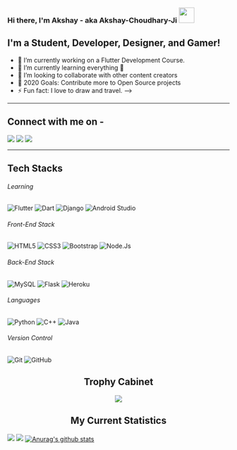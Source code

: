 ### Hi there, I'm Akshay - aka Akshay-Choudhary-Ji <img src="https://media.giphy.com/media/hvRJCLFzcasrR4ia7z/giphy.gif" width="35px">

## I'm a Student, Developer, Designer, and Gamer!
- 🔭 I’m currently working on a Flutter Development Course.
- 🌱 I’m currently learning everything 🤣
- 👯 I’m looking to collaborate with other content creators
- 🥅 2020 Goals: Contribute more to Open Source projects
- ⚡ Fun fact: I love to draw and travel.
-->
---
## Connect with me on - 
[<img src="https://img.shields.io/badge/linkedin-%230077B5.svg?&style=for-the-badge&logo=linkedin&logoColor=white"/>](https://www.linkedin.com/in/akshay-kumar-a08376176/) 
[<img src = "https://img.shields.io/badge/instagram-%23E4405F.svg?&style=for-the-badge&logo=instagram&logoColor=white">](https://www.instagram.com/choudhary_akshay01/)
[<img src ="https://img.shields.io/badge/Email-Here-%23E4405F.svg?&style=for-the-badge&logo=&logoColor=white%22">](mailto:sumu.akshay@gmail.com)

---

## Tech Stacks

###### Learning
![Flutter](https://img.shields.io/badge/Flutter-02569B?style=for-the-badge&logo=flutter)
![Dart](https://img.shields.io/badge/Dart-0175C2?style=for-the-badge&logo=dart&logoColor=white)
![Django](https://img.shields.io/badge/Django-092E20?style=for-the-badge&logo=django&logoColor=white)
![Android Studio](https://img.shields.io/badge/Android-Studio-092E20?style=for-the-badge&logo=Android&logoColor=white)

###### Front-End Stack
![HTML5](https://img.shields.io/badge/-HTML5-E34F26?style=for-the-badge&logo=html5&logoColor=white)
![CSS3](https://img.shields.io/badge/-CSS3-1572B6?style=for-the-badge&logo=css3)
![Bootstrap](https://img.shields.io/badge/-Bootstrap-7952B3?style=for-the-badge&logo=bootstrap&logoColor=white)
![Node.Js](https://img.shields.io/badge/Node-JS-092E20?style=for-the-badge&logo=Node.Js&logoColor=white)

###### Back-End Stack
![MySQL](https://img.shields.io/badge/-MySQL-4479A1?style=for-the-badge&logo=mysql&logoColor=white)
![Flask](https://img.shields.io/badge/Flask-black?style=for-the-badge&logo=flask)
![Heroku](https://img.shields.io/badge/Heroku-430098?style=for-the-badge&logo=heroku)

###### Languages
![Python](https://img.shields.io/badge/-Python-3776AB?style=for-the-badge&logo=Python&logoColor=white)
![C++](https://img.shields.io/badge/C++-00599C?style=for-the-badge&logo=c)
![Java](https://img.shields.io/badge/Java-092E20?style=for-the-badge&logo=Java&logoColor=white)

###### Version Control
![Git](https://img.shields.io/badge/-Git-F05032?style=for-the-badge&logo=git&logoColor=white)
![GitHub](https://img.shields.io/badge/-GitHub-181717?style=for-the-badge&logo=github)

## <h2 align=center> Trophy Cabinet </h2>

<p align=center>
<img align=center src="https://github-profile-trophy.vercel.app/?username=Akshay-choudhary-Ji&theme=monokai&row=2&column=3&margin-w=8&margin-h=8">
</p>

### <h2 align=center>My Current Statistics</h2> 
<img src="https://github-readme-streak-stats.herokuapp.com/?user=Akshay-choudhary-Ji"/>
<img src="https://github-readme-stats.vercel.app/api?username=Akshay-choudhary-Ji&&show_icons=true&title_color=ffffff&icon_color=bb2acf&text_color=daf7dc&bg_color=151515">

<!-- Change the `github-readme-stats.Akshay-choudhary-Ji.vercel.app` to `github-readme-stats.vercel.app`  -->

<a href="https://github.com/Akshay-choudhary-Ji/github-readme-stats">
  <img align="center" src="https://github-readme-stats.vercel.app/api?username=Akshay-choudhary-Ji&show_icons=true&include_all_commits=true&theme=material-palenight" alt="Anurag's github stats" />
</a>
